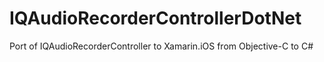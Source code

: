 # IQAudioRecorderControllerDotNet
Port of IQAudioRecorderController to Xamarin.iOS from Objective-C to C#
 
